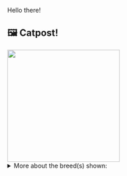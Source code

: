 Hello there!



## 🖼️ Catpost!

<sub>
    <img src="https://cdn2.thecatapi.com/images/MuEGe1-Sz.jpg" height="256">
</sub>


<details>
<summary>More about the breed(s) shown:</summary>

Breed: American Shorthair

Description: The American Shorthair is known for its longevity, robust health, good looks, sweet personality, and amiability with children, dogs, and other pets.

Links:
<ul>
  <li>CFA http://cfa.org/Breeds/BreedsAB/AmericanShorthair.aspx</li>
  <li>Wikipedia https://en.wikipedia.org/wiki/American_Shorthair</li>
</ul> 

</details>
